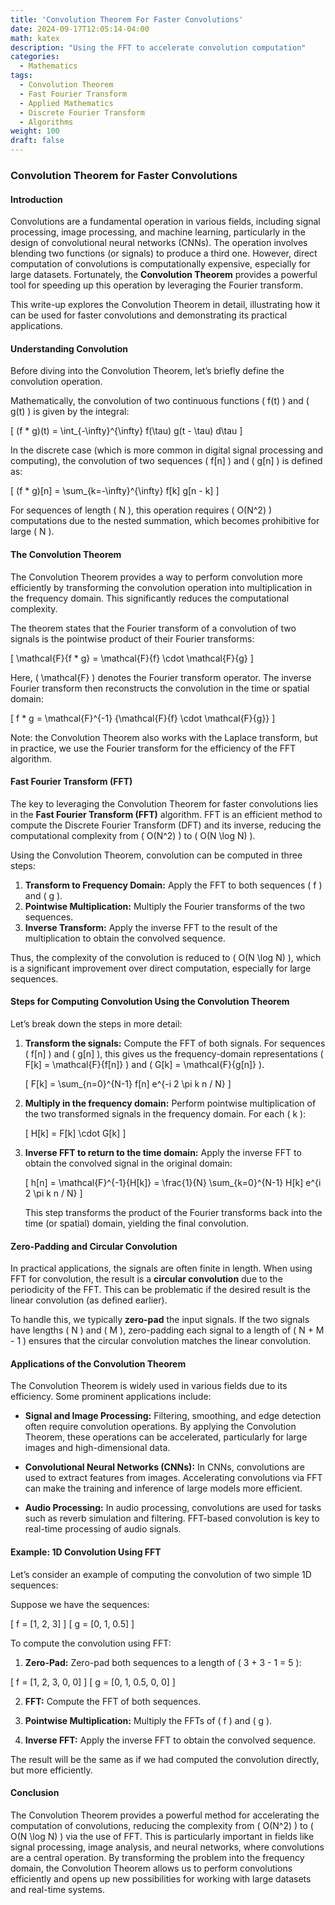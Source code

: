 ```yaml
---
title: 'Convolution Theorem For Faster Convolutions'
date: 2024-09-17T12:05:14-04:00
math: katex
description: "Using the FFT to accelerate convolution computation"
categories:
  - Mathematics
tags:
  - Convolution Theorem
  - Fast Fourier Transform
  - Applied Mathematics
  - Discrete Fourier Transform
  - Algorithms
weight: 100
draft: false
---
```


### Convolution Theorem for Faster Convolutions

#### Introduction
Convolutions are a fundamental operation in various fields, including signal processing, image processing, and machine learning, particularly in the design of convolutional neural networks (CNNs). The operation involves blending two functions (or signals) to produce a third one. However, direct computation of convolutions is computationally expensive, especially for large datasets. Fortunately, the **Convolution Theorem** provides a powerful tool for speeding up this operation by leveraging the Fourier transform.

This write-up explores the Convolution Theorem in detail, illustrating how it can be used for faster convolutions and demonstrating its practical applications.

#### Understanding Convolution
Before diving into the Convolution Theorem, let’s briefly define the convolution operation.

Mathematically, the convolution of two continuous functions \( f(t) \) and \( g(t) \) is given by the integral:

\[
(f * g)(t) = \int_{-\infty}^{\infty} f(\tau) g(t - \tau) d\tau
\]

In the discrete case (which is more common in digital signal processing and computing), the convolution of two sequences \( f[n] \) and \( g[n] \) is defined as:

\[
(f * g)[n] = \sum_{k=-\infty}^{\infty} f[k] g[n - k]
\]

For sequences of length \( N \), this operation requires \( O(N^2) \) computations due to the nested summation, which becomes prohibitive for large \( N \).

#### The Convolution Theorem
The Convolution Theorem provides a way to perform convolution more efficiently by transforming the convolution operation into multiplication in the frequency domain. This significantly reduces the computational complexity.

The theorem states that the Fourier transform of a convolution of two signals is the pointwise product of their Fourier transforms:

\[
\mathcal{F}\{f * g\} = \mathcal{F}\{f\} \cdot \mathcal{F}\{g\}
\]

Here, \( \mathcal{F} \) denotes the Fourier transform operator. The inverse Fourier transform then reconstructs the convolution in the time or spatial domain:

\[
f * g = \mathcal{F}^{-1} \{\mathcal{F}\{f\} \cdot \mathcal{F}\{g\}\}
\]

Note: the Convolution Theorem also works with the Laplace transform, but in practice, we use the Fourier transform for the efficiency of the FFT algorithm.

#### Fast Fourier Transform (FFT)
The key to leveraging the Convolution Theorem for faster convolutions lies in the **Fast Fourier Transform (FFT)** algorithm. FFT is an efficient method to compute the Discrete Fourier Transform (DFT) and its inverse, reducing the computational complexity from \( O(N^2) \) to \( O(N \log N) \).

Using the Convolution Theorem, convolution can be computed in three steps:
1. **Transform to Frequency Domain:** Apply the FFT to both sequences \( f \) and \( g \).
2. **Pointwise Multiplication:** Multiply the Fourier transforms of the two sequences.
3. **Inverse Transform:** Apply the inverse FFT to the result of the multiplication to obtain the convolved sequence.

Thus, the complexity of the convolution is reduced to \( O(N \log N) \), which is a significant improvement over direct computation, especially for large sequences.

#### Steps for Computing Convolution Using the Convolution Theorem
Let’s break down the steps in more detail:

1. **Transform the signals:** Compute the FFT of both signals. For sequences \( f[n] \) and \( g[n] \), this gives us the frequency-domain representations \( F[k] = \mathcal{F}\{f[n]\} \) and \( G[k] = \mathcal{F}\{g[n]\} \).

    \[
    F[k] = \sum_{n=0}^{N-1} f[n] e^{-i 2 \pi k n / N}
    \]
   
2. **Multiply in the frequency domain:** Perform pointwise multiplication of the two transformed signals in the frequency domain. For each \( k \):

    \[
    H[k] = F[k] \cdot G[k]
    \]

3. **Inverse FFT to return to the time domain:** Apply the inverse FFT to obtain the convolved signal in the original domain:

    \[
    h[n] = \mathcal{F}^{-1}\{H[k]\} = \frac{1}{N} \sum_{k=0}^{N-1} H[k] e^{i 2 \pi k n / N}
    \]

    This step transforms the product of the Fourier transforms back into the time (or spatial) domain, yielding the final convolution.

#### Zero-Padding and Circular Convolution
In practical applications, the signals are often finite in length. When using FFT for convolution, the result is a **circular convolution** due to the periodicity of the FFT. This can be problematic if the desired result is the linear convolution (as defined earlier).

To handle this, we typically **zero-pad** the input signals. If the two signals have lengths \( N \) and \( M \), zero-padding each signal to a length of \( N + M - 1 \) ensures that the circular convolution matches the linear convolution.

#### Applications of the Convolution Theorem
The Convolution Theorem is widely used in various fields due to its efficiency. Some prominent applications include:

- **Signal and Image Processing:** Filtering, smoothing, and edge detection often require convolution operations. By applying the Convolution Theorem, these operations can be accelerated, particularly for large images and high-dimensional data.
  
- **Convolutional Neural Networks (CNNs):** In CNNs, convolutions are used to extract features from images. Accelerating convolutions via FFT can make the training and inference of large models more efficient.

- **Audio Processing:** In audio processing, convolutions are used for tasks such as reverb simulation and filtering. FFT-based convolution is key to real-time processing of audio signals.

#### Example: 1D Convolution Using FFT
Let’s consider an example of computing the convolution of two simple 1D sequences:

Suppose we have the sequences:

\[
f = [1, 2, 3]
\]
\[
g = [0, 1, 0.5]
\]

To compute the convolution using FFT:

1. **Zero-Pad:** Zero-pad both sequences to a length of \( 3 + 3 - 1 = 5 \):

\[
f = [1, 2, 3, 0, 0]
\]
\[
g = [0, 1, 0.5, 0, 0]
\]

2. **FFT:** Compute the FFT of both sequences.

3. **Pointwise Multiplication:** Multiply the FFTs of \( f \) and \( g \).

4. **Inverse FFT:** Apply the inverse FFT to obtain the convolved sequence.

The result will be the same as if we had computed the convolution directly, but more efficiently.

#### Conclusion
The Convolution Theorem provides a powerful method for accelerating the computation of convolutions, reducing the complexity from \( O(N^2) \) to \( O(N \log N) \) via the use of FFT. This is particularly important in fields like signal processing, image analysis, and neural networks, where convolutions are a central operation. By transforming the problem into the frequency domain, the Convolution Theorem allows us to perform convolutions efficiently and opens up new possibilities for working with large datasets and real-time systems.